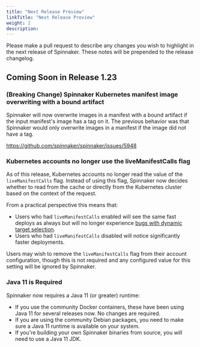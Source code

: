 ```yaml
---
title: "Next Release Preview"
linkTitle: "Next Release Preview"
weight: 2
description:
---
```


Please make a pull request to describe any changes you wish to highlight
in the next release of Spinnaker. These notes will be prepended to the release
changelog.

## Coming Soon in Release 1.23

### (Breaking Change) Spinnaker Kubernetes manifest image overwriting with a bound artifact

Spinnaker will now overwrite images in a manifest with a bound artifact if the
input manifest's image has a tag on it. The previous behavior was that Spinnaker
would only overwrite images in a manifest if the image did not have a tag.

https://github.com/spinnaker/spinnaker/issues/5948

### Kubernetes accounts no longer use the liveManifestCalls flag

As of this release, Kubernetes accounts no longer read the value of the
`liveManifestCalls` flag. Instead of using this flag, Spinnaker now decides
whether to read from the cache or directly from the Kubernetes cluster based on
the context of the request.

From a practical perspective this means that:

- Users who had `liveManifestCalls` enabled will see the same fast deploys as
  always but will no longer experience
  [bugs with dynamic target selection](https://github.com/spinnaker/spinnaker/issues/5607).
- Users who had `liveManifestCalls` disabled will notice significantly faster
  deployments.

Users may wish to remove the `liveManifestCalls` flag from their account
configuration, though this is not required and any configured value for this
setting will be ignored by Spinnaker.

### Java 11 is Required

Spinnaker now requires a Java 11 (or greater) runtime:
- If you use the community Docker containers, these have been using Java 11 for several releases now. No changes are required.
- If you are using the community Debian packages, you need to make sure a Java 11 runtime is available on your system.
- If you're building your own Spinnaker binaries from source, you will need to use a Java 11 JDK.